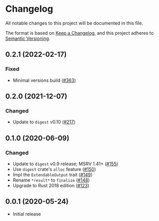 # Changelog

All notable changes to this project will be documented in this file.

The format is based on [Keep a Changelog](https://keepachangelog.com/en/1.0.0/),
and this project adheres to [Semantic Versioning](https://semver.org/spec/v2.0.0.html).

## 0.2.1 (2022-02-17)
### Fixed
- Minimal versions build ([#363])

[#363]: https://github.com/RustCrypto/hashes/pull/363

## 0.2.0 (2021-12-07)
### Changed
- Update to `digest` v0.10 ([#217])

[#217]: https://github.com/RustCrypto/hashes/pull/217

## 0.1.0 (2020-06-09)
### Changed
- Update to `digest` v0.9 release; MSRV 1.41+ ([#155])
- Use `digest` crate's `alloc` feature ([#150])
- Impl the `ExtendableOutput` trait ([#149])
- Rename `*result*` to `finalize` ([#148])
- Upgrade to Rust 2018 edition ([#123])

[#155]: https://github.com/RustCrypto/hashes/pull/155
[#150]: https://github.com/RustCrypto/hashes/pull/150
[#149]: https://github.com/RustCrypto/hashes/pull/149
[#148]: https://github.com/RustCrypto/hashes/pull/148
[#123]: https://github.com/RustCrypto/hashes/pull/123

## 0.0.1 (2020-05-24)
- Initial release
